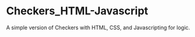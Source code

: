 # Checkers_HTML-Javascript
A simple version of Checkers with HTML, CSS, and Javascripting for logic.
